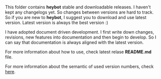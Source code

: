 This folder contains **heybot** stable and downloadable releases. I haven't kept any changelogs yet. So changes between versions are hard to track. So if you are new to **heybot**, I suggest you to download and use latest version. Latest version is always the best version :) 

I have adopted document driven development. I first write down changes, revisions, new features into documentation and then  begin to develop. So I can say that documentation is always aligned with the latest version. 

For more information about how to use, check latest relase **README.md** file.

For more information about the semantic of used version numbers, check [here](https://github.com/csonuryilmaz/notes/blob/master/how_to_version_your_software_(en).md).
